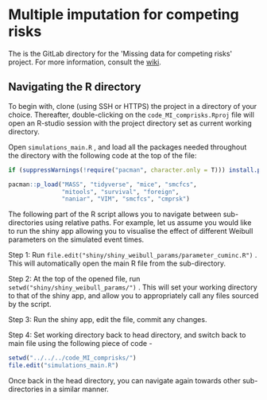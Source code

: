 # Multiple imputation for competing risks

The is the GitLab directory for the 'Missing data for competing risks' project. For more information, consult the [wiki](https://git.lumc.nl/hp-ldw-eb/mi-competing-risks/wikis/home).

## Navigating the R directory

To begin with, clone (using SSH or HTTPS) the project in a directory of your choice. Thereafter, double-clicking on the `code_MI_comprisks.Rproj` file will open an R-studio session with the project directory set as current working directory. 

Open `simulations_main.R` , and load all the packages needed throughout the directory with the following code at the top of the file:

``` R
if (suppressWarnings(!require("pacman", character.only = T))) install.packages("pacman", dep = T); library(pacman)

pacman::p_load("MASS", "tidyverse", "mice", "smcfcs",
               "mitools", "survival", "foreign",
               "naniar", "VIM", "smcfcs", "cmprsk")
```

The following part of the R script allows you to navigate between sub-directories using relative paths. For example, let us assume you would like to run the shiny app allowing you to visualise the effect of different Weibull parameters on the simulated event times.

Step 1: Run `file.edit("shiny/shiny_weibull_params/parameter_cuminc.R")` . This will automatically open the main R file from the sub-directory.

Step 2: At the top of the opened file, run  `setwd("shiny/shiny_weibull_params/")` . This will set your working directory to that of the shiny app, and allow you to appropriately call any files sourced by the script.

Step 3: Run the shiny app, edit the file, commit any changes.

Step 4: Set working directory back to head directory, and switch back to main file using the following piece of code - 

```R
setwd("../../../code_MI_comprisks/")
file.edit("simulations_main.R")
```

Once back in the head directory, you can navigate again towards other sub-directories in a similar manner.